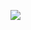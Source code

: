 ![](https://www.nta.go.jp/tmp/06094aa3-4415-43d7-8143-c968aae1df28/images/c4677d480f362153668adef8710e8efd9e25c7b469059a9fcdd2c115a1172b45.jpg)